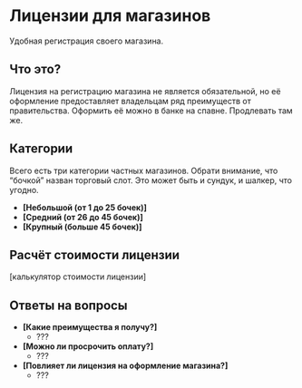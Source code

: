 # Лицензии для магазинов
Удобная регистрация своего магазина.

## Что это?
Лицензия на регистрацию магазина не является обязательной, но её оформление предоставляет владельцам ряд преимуществ от правительства. Оформить её можно в банке на спавне. Продлевать там же.

## Категории
Всего есть три категории частных магазинов. Обрати внимание, что “бочкой” назван торговый слот. Это может быть и сундук, и шалкер, что угодно.
- **[Небольшой (от 1 до 25 бочек)]**
- **[Средний (от 26 до 45 бочек)]**
- **[Крупный (больше 45 бочек)]**

## Расчёт стоимости лицензии
[калькулятор стоимости лицензии]

## Ответы на вопросы
- **[Какие преимущества я получу?]**
  - ???
- **[Можно ли просрочить оплату?]**
  - ???
- **[Повлияет ли лицензия на оформление магазина?]**
  - ???